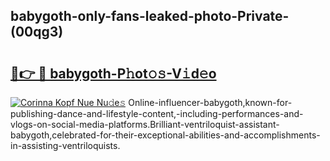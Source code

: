 ## babygoth-only-fans​-leaked-photo​-Private-(00qg3)


# <h2><a href="https://mediaupload.pro?title=babygoth&ref=git">🔗👉 🔴 babygoth-P𝚑ot𝚘𝚜-V𝚒d𝚎o</a></h2>

[![Corinna Kopf Nue Nu𝚍e𝚜](https://i.imgur.com/0qMVB7G.gif)](https://mediaupload.pro?title=babygoth&ref=git)
Online-influencer-babygoth,known-for-publishing-dance-and-lifestyle-content,-including-performances-and-vlogs-on-social-media-platforms.Brilliant-ventriloquist-assistant-babygoth,celebrated-for-their-exceptional-abilities-and-accomplishments-in-assisting-ventriloquists.  